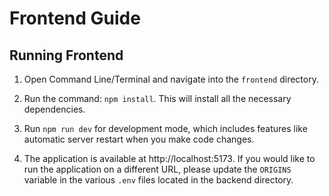 # Frontend Guide

## Running Frontend

1. Open Command Line/Terminal and navigate into the `frontend` directory.

2. Run the command: `npm install`. This will install all the necessary dependencies.

3. Run `npm run dev` for development mode, which includes features like automatic server restart when you make code changes.

4. The application is available at http://localhost:5173. If you would like to run the application on a different URL, please update the `ORIGINS` variable in the various `.env` files located in the backend directory.
